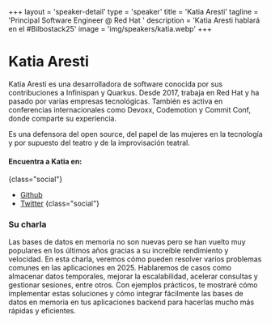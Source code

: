 +++
layout = 'speaker-detail'
type = 'speaker'
title = 'Katia Aresti'
tagline = 'Principal Software Engineer @ Red Hat '
description = 'Katia Aresti hablará en el #Bilbostack25'
image = 'img/speakers/katia.webp'
+++

# Katia Aresti

Katia Aresti es una desarrolladora de software conocida por sus contribuciones a Infinispan y Quarkus. Desde 2017, trabaja en Red Hat y ha pasado por varias empresas tecnológicas. También es activa en conferencias internacionales como Devoxx, Codemotion y Commit Conf, donde comparte su experiencia.

Es una defensora del open source, del papel de las mujeres en la tecnología y por supuesto del teatro y de la improvisación teatral.

#### Encuentra a Katia en:

{class="social"}

- [Github](https://github.com/karesti)
- [Twitter](https://x.com/karesti)
  {class="social"}

### Su charla

Las bases de datos en memoria no son nuevas pero se han vuelto muy populares en los
últimos años gracias a su increíble rendimiento y velocidad. En esta charla, veremos cómo
pueden resolver varios problemas comunes en las aplicaciones en 2025. Hablaremos de casos
como almacenar datos temporales, mejorar la escalabilidad, acelerar consultas y gestionar
sesiones, entre otros. Con ejemplos prácticos, te mostraré cómo implementar estas soluciones
y cómo integrar fácilmente las bases de datos en memoria en tus aplicaciones backend para
hacerlas mucho más rápidas y eficientes.
